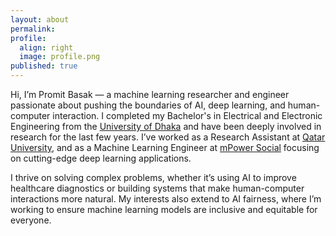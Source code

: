 ```yaml
---
layout: about
permalink:
profile:
  align: right
  image: profile.png
published: true
---
```


Hi, I’m Promit Basak — a machine learning researcher and engineer passionate about pushing the boundaries of AI, deep learning, and human-computer interaction. I completed my Bachelor's in Electrical and Electronic Engineering from the [University of Dhaka](https://du.ac.bd/) and have been deeply involved in research for the last few years. I’ve worked as a Research Assistant at [Qatar University](https://www.qu.edu.qa/en-us/), and as a Machine Learning Engineer at [mPower Social](https://mpower-social.com/) focusing on cutting-edge deep learning applications.

I thrive on solving complex problems, whether it’s using AI to improve healthcare diagnostics or building systems that make human-computer interactions more natural. My interests also extend to AI fairness, where I’m working to ensure machine learning models are inclusive and equitable for everyone.
